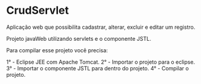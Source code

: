 # CrudServlet
Aplicação web que possibilita cadastrar, alterar, excluir e editar um registro.

Projeto javaWeb utilizando servlets e o componente JSTL. 

Para compilar esse projeto você precisa:

1° - Eclipse JEE com Apache Tomcat.
2° - Importar o projeto para o eclipse.
3° - Importar o componente JSTL para dentro do projeto.
4° - Compilar o projeto.

